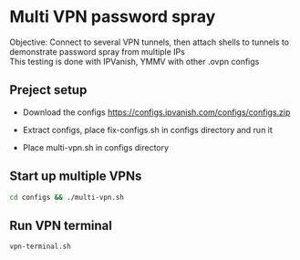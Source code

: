 # Multi VPN password spray
Objective: Connect to several VPN tunnels, then attach shells to tunnels to demonstrate password spray from multiple IPs  
This testing is done with IPVanish, YMMV with other .ovpn configs

## Preject setup  
- Download the configs
https://configs.ipvanish.com/configs/configs.zip

- Extract configs, place fix-configs.sh in configs directory and run it
- Place multi-vpn.sh in configs directory

## Start up multiple VPNs
```bash
cd configs && ./multi-vpn.sh
```

## Run VPN terminal  
```bash
vpn-terminal.sh
```




